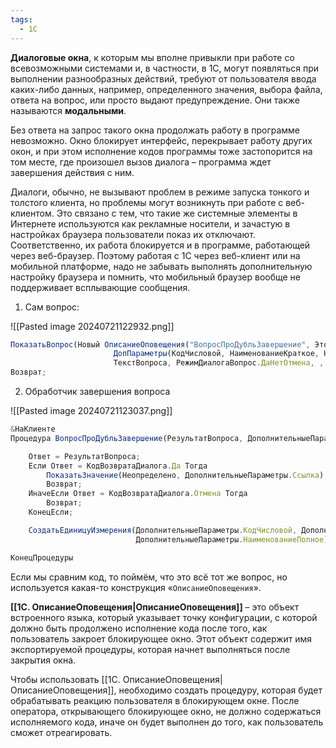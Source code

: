 ```yaml
---
tags:
  - 1С
---
```

**Диалоговые окна**, к которым мы вполне привыкли при работе со всевозможными системами и, в частности, в 1С, могут появляться при выполнении разнообразных действий, требуют от пользователя ввода каких-либо данных, например, определенного значения, выбора файла, ответа на вопрос, или просто выдают предупреждение. Они также называются **модальными**.

Без ответа на запрос такого окна продолжать работу в программе невозможно. Окно блокирует интерфейс, перекрывает работу других окон, и при этом исполнение кодов программы тоже застопорится на том месте, где произошел вызов диалога – программа ждет завершения действия с ним.

Диалоги, обычно, не вызывают проблем в режиме запуска тонкого и толстого клиента, но проблемы могут возникнуть при работе с веб-клиентом. Это связано с тем, что такие же системные элементы в Интернете используются как рекламные носители, и зачастую в настройках браузера пользователи показ их отключают. Соответственно, их работа блокируется и в программе, работающей через веб-браузер. Поэтому работая с 1С через веб-клиент или на мобильной платформе, надо не забывать выполнять дополнительную настройку браузера и помнить, что мобильный браузер вообще не поддерживает всплывающие сообщения.

1. Сам вопрос:

![[Pasted image 20240721122932.png]]

```js
ПоказатьВопрос(Новый ОписаниеОповещения("ВопросПроДубльЗавершение", ЭтотОбъект,
					   ДопПараметры(КодЧисловой, НаименованиеКраткое, НаименованиеПолное, Ссылка)),
					   ТекстВопроса, РежимДиалогаВопрос.ДаНетОтмена, , КодВозвратаДиалога.Отмена);
Возврат;
```

2. Обработчик завершения вопроса

![[Pasted image 20240721123037.png]]

```js
&НаКлиенте
Процедура ВопросПроДубльЗавершение(РезультатВопроса, ДополнительныеПараметры) Экспорт

	Ответ = РезультатВопроса;
	Если Ответ = КодВозвратаДиалога.Да Тогда
		ПоказатьЗначение(Неопределено, ДополнительныеПараметры.Ссылка);
		Возврат;
	ИначеЕсли Ответ = КодВозвратаДиалога.Отмена Тогда
		Возврат;
	КонецЕсли;

	СоздатьЕдиницуИзмерения(ДополнительныеПараметры.КодЧисловой, ДополнительныеПараметры.НаименованиеКраткое,
							ДополнительныеПараметры.НаименованиеПолное);

КонецПроцедуры
```

Если мы сравним код, то поймём, что это всё тот же вопрос, но используется какая-то конструкция «`ОписаниеОповещения`».

**[[1С. ОписаниеОповещения|ОписаниеОповещения]]** – это объект встроенного языка, который указывает точку конфигурации, с которой должно быть продолжено исполнение кода после того, как пользователь закроет блокирующее окно. Этот объект содержит имя экспортируемой процедуры, которая начнет выполняться после закрытия окна.

Чтобы использовать [[1С. ОписаниеОповещения|ОписаниеОповещения]], необходимо создать процедуру, которая будет обрабатывать реакцию пользователя в блокирующем окне. После оператора, открывающего блокирующее окно, не должно содержаться исполняемого кода, иначе он будет выполнен до того, как пользователь сможет отреагировать.
